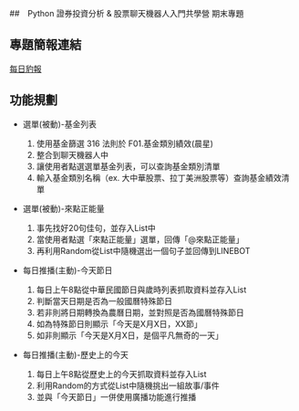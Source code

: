 
##　Python 證券投資分析 & 股票聊天機器人入門共學營 期末專題

## 專題簡報連結
[每日豹報](https://drive.google.com/file/d/1laFqeWkxyl4Vde7OX0Ut3mJ2JXzGMyr4/view?usp=sharing)

## 功能規劃
* 選單(被動)-基金列表
  1. 使用基金篩選 316 法則於 F01.基金類別績效(晨星)
  2. 整合到聊天機器人中
  3. 讓使用者點選選單基金列表，可以查詢基金類別清單
  4. 輸入基金類別名稱（ex. 大中華股票、拉丁美洲股票等）查詢基金績效清單

* 選單(被動)-來點正能量
  1. 事先找好20句佳句，並存入List中
  2. 當使用者點選「來點正能量」選單，回傳「@來點正能量」
  3. 再利用Random從List中隨機選出一個句子並回傳到LINEBOT

* 每日推播(主動)-今天節日
  1. 每日上午8點從中華民國節日與歲時列表抓取資料並存入List
  2. 判斷當天日期是否為一般國曆特殊節日
  3. 若非則將日期轉換為農曆日期，並對照是否為國曆特殊節日
  4. 如為特殊節日則顯示「今天是X月X日，XX節」
  5. 如非則顯示「今天是X月X日，是個平凡無奇的一天」

* 每日推播(主動)-歷史上的今天
  1. 每日上午8點從歷史上的今天抓取資料並存入List
  2. 利用Random的方式從List中隨機挑出一組故事/事件
  3. 並與「今天節日」一併使用廣播功能進行推播
